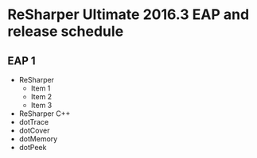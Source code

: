 # ReSharper Ultimate 2016.3 EAP and release schedule

## EAP  1

* ReSharper
  * Item 1
  * Item 2
  * Item 3
* ReSharper C++
* dotTrace
* dotCover
* dotMemory
* dotPeek
